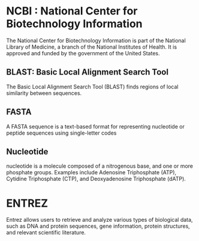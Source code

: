 # NCBI : National Center for Biotechnology Information
The National Center for Biotechnology Information is part of the National Library of Medicine, a branch of the National Institutes of Health. It is approved and funded by the government of the United States.

## BLAST: Basic Local Alignment Search Tool
The Basic Local Alignment Search Tool (BLAST) finds regions of local similarity between sequences.

## FASTA
A FASTA sequence is a text-based format for representing nucleotide or peptide sequences using single-letter codes

## Nucleotide
nucleotide is a molecule composed of a nitrogenous base, and one or more phosphate groups. Examples include Adenosine Triphosphate (ATP), Cytidine Triphosphate (CTP), and Deoxyadenosine Triphosphate (dATP).

# ENTREZ
Entrez allows users to retrieve and analyze various types of biological data, such as DNA and protein sequences, gene information, protein structures, and relevant scientific literature. 